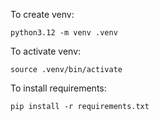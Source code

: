 To create venv:
```
python3.12 -m venv .venv
```

To activate venv: 
```
source .venv/bin/activate
```

To install requirements:
```
pip install -r requirements.txt
```